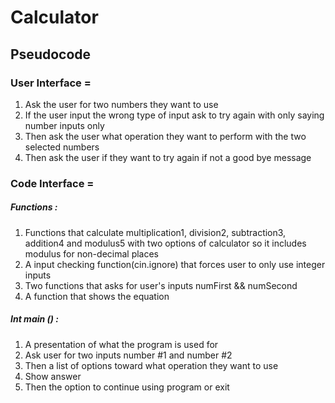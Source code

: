 # Calculator

## Pseudocode

### User Interface =

1. Ask the user for two numbers they want to use
2. If the user input the wrong type of input ask to try again with only saying number inputs only
3. Then ask the user what operation they want to perform with the two selected numbers
4. Then ask the user if they want to try again if not a good bye message

### Code Interface =

##### Functions :

1. Functions that calculate multiplication1, division2, subtraction3, addition4 and modulus5 with two options of calculator so it includes modulus for non-decimal places
2. A input checking function(cin.ignore) that forces user to only use integer inputs
3. Two functions that asks for user's inputs numFirst && numSecond
4. A function that shows the equation

##### Int main () :

1. A presentation of what the program is used for
2. Ask user for two inputs number #1 and number #2
3. Then a list of options toward what operation they want to use
4. Show answer
5. Then the option to continue using program or exit
